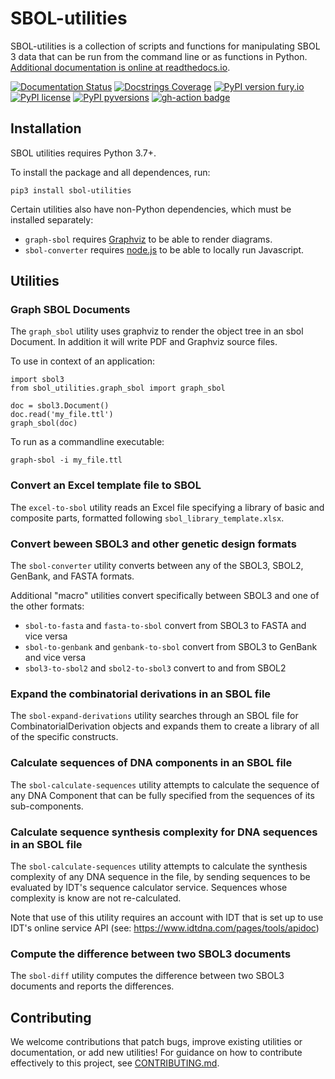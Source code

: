 # SBOL-utilities

SBOL-utilities is a collection of scripts and functions for manipulating SBOL 3 data that can be run from the command line or as functions in Python.
[Additional documentation is online at readthedocs.io](https://sbol-utilities.readthedocs.io/en/latest/).

[![Documentation Status](https://readthedocs.org/projects/sbol-utilities/badge/?version=latest)](http://sbol-utilities.readthedocs.io/)
[![Docstrings Coverage](https://github.com/SynBioDex/SBOL-utilities/actions/workflows/docstr-coverage.yml/badge.svg)](https://github.com/SynBioDex/SBOL-utilities/actions/workflows/docstr-coverage.yml)
[![PyPI version fury.io](https://badge.fury.io/py/sbol-utilities.svg)](https://pypi.python.org/pypi/sbol-utilities/)
[![PyPI license](https://img.shields.io/pypi/l/sbol-utilities.svg)](https://pypi.python.org/pypi/sbol-utilities/)
[![PyPI pyversions](https://img.shields.io/pypi/pyversions/sbol-utilities.svg)](https://pypi.python.org/pypi/sbol-utilities/)
[![gh-action badge](https://github.com/SynBioDex/SBOL-utilities/actions/workflows/python-app.yml/badge.svg)](https://github.com/SynBioDex/SBOL-utilities/actions)


## Installation

SBOL utilities requires Python 3.7+. 

To install the package and all dependences, run:
```
pip3 install sbol-utilities
```

Certain utilities also have non-Python dependencies, which must be installed separately:
- `graph-sbol` requires [Graphviz](https://graphviz.org/) to be able to render diagrams.
- `sbol-converter` requires [node.js](https://nodejs.org/en/) to be able to locally run Javascript.


## Utilities

### Graph SBOL Documents

The `graph_sbol` utility uses graphviz to render the object tree in an sbol Document. In addition it will write PDF and Graphviz source files.

To use in context of an application:

```
import sbol3
from sbol_utilities.graph_sbol import graph_sbol

doc = sbol3.Document()
doc.read('my_file.ttl')
graph_sbol(doc)
```

To run as a commandline executable:

```
graph-sbol -i my_file.ttl
```

### Convert an Excel template file to SBOL

The `excel-to-sbol` utility reads an Excel file specifying a library of basic and composite parts, formatted following `sbol_library_template.xlsx`.

### Convert beween SBOL3 and other genetic design formats

The `sbol-converter` utility converts between any of the SBOL3, SBOL2, GenBank, and FASTA formats.

Additional "macro" utilities convert specifically between SBOL3 and one of the other formats: 
- `sbol-to-fasta` and `fasta-to-sbol` convert from SBOL3 to FASTA and vice versa
- `sbol-to-genbank` and `genbank-to-sbol` convert from SBOL3 to GenBank and vice versa
- `sbol3-to-sbol2` and `sbol2-to-sbol3` convert to and from SBOL2

### Expand the combinatorial derivations in an SBOL file

The `sbol-expand-derivations` utility searches through an SBOL file for CombinatorialDerivation objects and expands them to create a library of all of the specific constructs.

### Calculate sequences of DNA components in an SBOL file

The `sbol-calculate-sequences` utility attempts to calculate the sequence of any DNA Component that can be fully specified from the sequences of its sub-components.

### Calculate sequence synthesis complexity for DNA sequences in an SBOL file

The `sbol-calculate-sequences` utility attempts to calculate the synthesis complexity of any DNA sequence in the file, by sending sequences to be evaluated by IDT's sequence calculator service. Sequences whose complexity is know are not re-calculated.

Note that use of this utility requires an account with IDT that is set up to use IDT's online service API (see: https://www.idtdna.com/pages/tools/apidoc)

### Compute the difference between two SBOL3 documents
The `sbol-diff` utility computes the difference between two SBOL3 documents
and reports the differences.


## Contributing

We welcome contributions that patch bugs, improve existing utilities or documentation, or add new utilities!
For guidance on how to contribute effectively to this project, see [CONTRIBUTING.md](CONTRIBUTING.md).